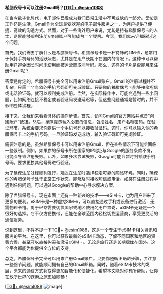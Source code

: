 **希腊保号卡可以注册Gmail吗？[[TG💪+ @esim1088](https://t.me/s/esim1088)]**

在当今数字化时代，电子邮件已经成为我们日常生活中不可或缺的一部分。无论是工作还是生活，Gmail作为全球最受欢迎的电子邮件服务之一，为用户提供了便捷、高效的沟通方式。然而，对于一些海外用户来说，尤其是持有希腊保号卡的人士，是否能够顺利注册Gmail账户可能成为一个疑问。今天，我们就来详细探讨这个问题。

首先，我们需要了解什么是希腊保号卡。希腊保号卡是一种特殊的SIM卡，通常用于保持手机号码的活跃状态，尤其是在用户长期不在国内的情况下。这种卡可以帮助用户避免因长时间未使用而被运营商取消号码。那么，这样的卡片是否能用来注册Gmail呢？

答案是肯定的，希腊保号卡完全可以用来注册Gmail账户。Gmail的注册过程并不复杂，只需一个有效的手机号码即可完成验证。只要你的希腊保号卡能够接收短信或电话验证码，就可以顺利完成注册。当然，在实际操作中，可能会遇到一些小问题，比如网络连接不稳定或者验证码发送延迟等，但这些问题通常是暂时的，并不影响整体流程。

接下来，让我们来看看具体的操作步骤。首先，访问Gmail的官方网站并点击“创建账户”按钮。然后，按照提示输入必要的信息，包括姓名、用户名和密码。在验证环节，系统会要求你提供一个手机号码以接收验证码。这时，你可以输入你的希腊保号卡上的手机号码。一旦验证码发送成功，输入验证码即可完成验证。

需要注意的是，虽然希腊保号卡可以用来注册Gmail，但在某些情况下可能会面临一些限制。例如，如果你的保号卡所在国家的IP地址与Google的服务条款不符，可能会导致注册失败。此外，如果多次尝试失败，Google可能会暂时封锁该手机号码，要求更换其他号码进行验证。

为了确保注册过程顺利进行，建议在注册时选择稳定可靠的网络环境。同时，确保你的希腊保号卡处于正常工作状态，能够及时接收短信或电话。如果在注册过程中遇到任何问题，可以通过Google的帮助中心寻求解决方案。

除了希腊保号卡，现在市面上还有一种新兴的技术——eSIM卡，也为用户带来了更多的便利。eSIM卡是一种虚拟SIM卡，可以直接通过手机或设备进行激活，无需物理卡槽。对于经常需要切换国家或地区使用的用户来说，eSIM卡无疑是一个很好的选择。它不仅方便携带，还能在全球范围内轻松切换运营商，享受更灵活的通信服务。

说到这里，不得不提一下[TG💪+ @esim1088](https://t.me/s/esim1088)，这是一个专注于eSIM卡相关资讯和服务的平台。在这里，你可以获取最新的eSIM卡动态，了解不同国家和地区的资费方案，甚至可以直接购买和激活eSIM卡。无论是旅行还是长期居住在国外，这个平台都能为你提供全方位的支持。

总之，希腊保号卡完全可以用来注册Gmail账户。只要你遵循正确的步骤，并注意一些细节问题，就能顺利拥有自己的Gmail邮箱。同时，随着eSIM卡技术的发展，未来的通信方式将变得更加智能化和便捷化。希望本文能对你有所帮助，让你在数字世界的探索之旅更加顺畅！

[[TG💪+ @esim1088](https://t.me/s/esim1088) ![Image](https://i.postimg.cc/4NQfJmqS/Snipaste-2025-05-13-00-14-12.png)]